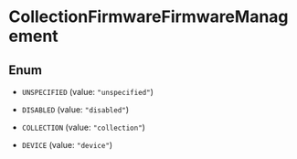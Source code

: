 

# CollectionFirmwareFirmwareManagement

## Enum


* `UNSPECIFIED` (value: `"unspecified"`)

* `DISABLED` (value: `"disabled"`)

* `COLLECTION` (value: `"collection"`)

* `DEVICE` (value: `"device"`)



